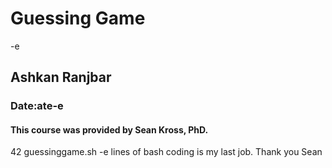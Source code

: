 # Guessing Game
-e 
## Ashkan Ranjbar
### Date:ate-e 
#### This course was provided by Sean Kross, PhD.
42 guessinggame.sh
-e lines of bash coding is my last job. Thank you Sean 